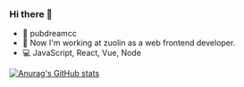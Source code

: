 ### Hi there 👋

* :boy: pubdreamcc
* :office: Now I'm working at zuolin as a web frontend developer.
* :computer: JavaScript,  React,  Vue,  Node

[![Anurag's GitHub stats](https://github-readme-stats.vercel.app/api?username=pubdreamcc)](https://github.com/anuraghazra/github-readme-stats)

